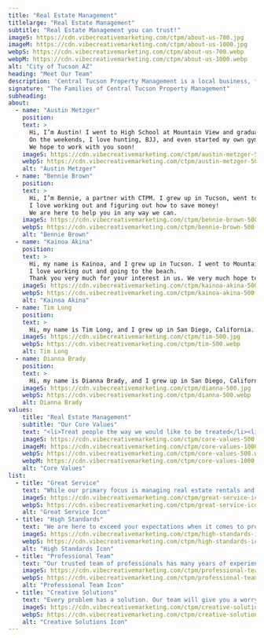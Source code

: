 ```yaml
---
title: "Real Estate Management"
titlelarge: "Real Estate Management"
subtitle: "Real Estate Management you can trust!"
imageS: https://cdn.vibecreativemarketing.com/ctpm/about-us-700.jpg
imageM: https://cdn.vibecreativemarketing.com/ctpm/about-us-1000.jpg
webpS: https://cdn.vibecreativemarketing.com/ctpm/about-us-700.webp
webpM: https://cdn.vibecreativemarketing.com/ctpm/about-us-1000.webp
alt: "City of Tucson AZ"
heading: "Meet Our Team"
description: 'Central Tucson Property Management is a local business, family owned and operated. Our team grew up here in Tucson and absolutely loves the city and the people. It’s because of our Tucson roots that 10% of all net revenue goes to our foundation – Central Tucson Gives Back – which focuses on child and family non-profit organizations in the Arizona area. We also offer electrical and other home services through <a href="https://centraltucsonhomeservices.com/" target="_bank" class="link dim">Central Tucson Home Services</a>.<br><br>We hope you will put your trust in us to deliver your home services needs.<br><br>Warmest Aloha,'
signature: "The Families of Central Tucson Property Management"
subheading: 
about:
  - name: "Austin Metzger"
    position:
    text: >
      Hi, I’m Austin! I went to High School at Mountain View and graduated from the University of Arizona. I currently live in Tucson with my wife and 4 kids and work as a Branch Manager at Wells Fargo.
      On the weekends, I love hunting, BJJ, and even started my own gym, Marana Martial Arts. Please come check us out if you have a chance.
      We hope to work with you soon!  
    imageS: https://cdn.vibecreativemarketing.com/ctpm/austin-metzger-500.jpg
    webpS: https://cdn.vibecreativemarketing.com/ctpm/austin-metzger-500.webp
    alt: "Austin Metzger"
  - name: "Bennie Brown"
    position:
    text: >
      Hi, I’m Bennie, a partner with CTPM. I grew up in Tucson, went to Mountain View High School, and graduated from the University of Arizona. I am an auditing manager with ASARCO and am married with 2 kids.
      I love working out and figuring out how to save money!
      We are here to help you in any way we can.
    imageS: https://cdn.vibecreativemarketing.com/ctpm/bennie-brown-500.jpg
    webpS: https://cdn.vibecreativemarketing.com/ctpm/bennie-brown-500.webp
    alt: "Bennie Brown"
  - name: "Kainoa Akina"
    position:
    text: >
      Hi, my name is Kainoa, and I grew up in Tucson. I went to Mountain View High School, then went on to graduate from the University of Hawaii. I have a wife, 2 kids, and a dog. While I currently live in Hawaii, I spend a lot of time in Tucson and hope to have more time here.
      I love working out and going to the beach.
      Thank you very much for your interest in us. We very much hope to work with you soon. Much aloha!
    imageS: https://cdn.vibecreativemarketing.com/ctpm/kainoa-akina-500.jpg
    webpS: https://cdn.vibecreativemarketing.com/ctpm/kainoa-akina-500.webp
    alt: "Kainoa Akina"
  - name: Tim Long
    position:
    text: >
      Hi, my name is Tim Long, and I grew up in San Diego, California. I moved to Tucson a couple of years ago and love it out here. I have over 20 years of experience as an electrician, mason, carpenter, and handyman. I love hunting, shooting, and off-roading in my spare time. I very much look forward to working with you!
    imageS: https://cdn.vibecreativemarketing.com/ctpm/tim-500.jpg
    webpS: https://cdn.vibecreativemarketing.com/ctpm/tim-500.webp
    alt: Tim Long
  - name: Dianna Brady
    position:
    text: >
      Hi, my name is Dianna Brady, and I grew up in San Diego, California. I have over 10 years of experience as a Service Manager for multiple car dealerships in California. I moved to Tucson a couple of years ago and just love it! Some of my hobbies are: fishing, camping, and antiquing. We look forward to working with you!
    imageS: https://cdn.vibecreativemarketing.com/ctpm/dianna-500.jpg
    webpS: https://cdn.vibecreativemarketing.com/ctpm/dianna-500.webp
    alt: Dianna Brady
values: 
    title: "Real Estate Management"
    subtitle: "Our Core Values"
    text: "<li>Treat people the way we would like to be treated</li><li>Give 100% effort and take great pride in our work</li><li>Do business the right way: be honest, be professional, and get the job done</li><li>Be a good listener and a good communicator</li><li> Make someone smile, every day</li>"
    imageS: https://cdn.vibecreativemarketing.com/ctpm/core-values-500.jpg
    imageM: https://cdn.vibecreativemarketing.com/ctpm/core-values-1000.jpg
    webpS: https://cdn.vibecreativemarketing.com/ctpm/core-values-500.webp
    webpM: https://cdn.vibecreativemarketing.com/ctpm/core-values-1000.webp
    alt: "Core Values"
list:
  - title: "Great Service"
    text: "While our primary focus is managing real estate rentals and parking spaces, our top priority is customer satisfaction, personalized service, and understanding all of your specific needs."
    imageS: https://cdn.vibecreativemarketing.com/ctpm/great-service-icon-400.png
    webpS: https://cdn.vibecreativemarketing.com/ctpm/great-service-icon-400.webp
    alt: "Great Service Icon"
  - title: "High Standards"
    text: "We are here to exceed your expectations when it comes to property management, providing quality rentals and affordable parking spaces in the Central Tucson area."
    imageS: https://cdn.vibecreativemarketing.com/ctpm/high-standards-icon-400.png
    webpS: https://cdn.vibecreativemarketing.com/ctpm/high-standards-icon-400.webp
    alt: "High Standards Icon"
  - title: "Professional Team"
    text: "Our trusted team of professionals has many years of experience in real estate property management and will provide you with the exceptional service you deserve."
    imageS: https://cdn.vibecreativemarketing.com/ctpm/professional-team-icon-400.png
    webpS: https://cdn.vibecreativemarketing.com/ctpm/professional-team-icon-400.webp
    alt: "Professional Team Icon"
  - title: "Creative Solutions"
    text: "Every problem has a solution. Our team will give you a worry-free real estate management experience and find you the best fit for your needs."
    imageS: https://cdn.vibecreativemarketing.com/ctpm/creative-solutions-icon-400.png
    webpS: https://cdn.vibecreativemarketing.com/ctpm/creative-solutions-icon-400.webp
    alt: "Creative Solutions Icon"
---
```

